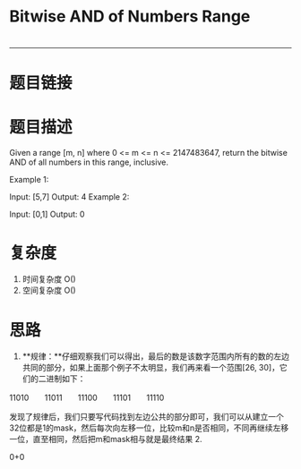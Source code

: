 #  Bitwise AND of Numbers Range
# 
-----------
# 题目链接


# 题目描述
Given a range [m, n] where 0 <= m <= n <= 2147483647, return the bitwise AND of all numbers in this range, inclusive.

Example 1:

Input: [5,7]
Output: 4
Example 2:

Input: [0,1]
Output: 0

# 复杂度
1. 时间复杂度 O()
2. 空间复杂度 O()

# 思路
1. **规律：**仔细观察我们可以得出，最后的数是该数字范围内所有的数的左边共同的部分，如果上面那个例子不太明显，我们再来看一个范围[26, 30]，它们的二进制如下：

11010　　11011　　11100　　11101　　11110

发现了规律后，我们只要写代码找到左边公共的部分即可，我们可以从建立一个32位都是1的mask，然后每次向左移一位，比较m和n是否相同，不同再继续左移一位，直至相同，然后把m和mask相与就是最终结果
2. 

0+0